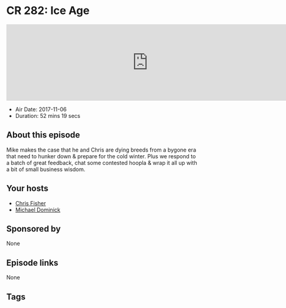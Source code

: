 # CR 282: Ice Age

<iframe src="https://player.fireside.fm/v2/MLf2ZzhC+kv3Kj15y?theme=dark" width="740" height="200" frameborder="0" scrolling="no"></iframe>

* Air Date: 2017-11-06
* Duration: 52 mins 19 secs

## About this episode

Mike makes the case that he and Chris are dying breeds from a bygone era that need to hunker down & prepare for the cold winter. Plus we respond to a batch of great feedback, chat some contested hoopla & wrap it all up with a bit of small business wisdom.

## Your hosts
* [Chris Fisher](https://coder.show/hosts/chrislas)
* [Michael Dominick](https://coder.show/hosts/michael)

## Sponsored by

None



## Episode links

None



## Tags

